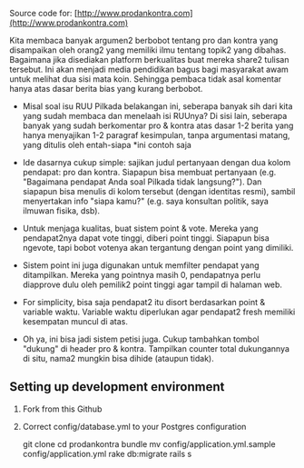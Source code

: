 Source code for: [http://www.prodankontra.com](http://www.prodankontra.com)

Kita membaca banyak argumen2 berbobot tentang pro dan kontra yang disampaikan oleh orang2 yang memiliki ilmu tentang topik2 yang dibahas. Bagaimana jika disediakan platform berkualitas buat mereka share2 tulisan tersebut. Ini akan menjadi media pendidikan bagus bagi masyarakat awam untuk melihat dua sisi mata koin. Sehingga pembaca tidak asal komentar hanya atas dasar berita bias yang kurang berbobot.

- Misal soal isu RUU Pilkada belakangan ini, seberapa banyak sih dari kita yang sudah membaca dan menelaah isi RUUnya? Di sisi lain, seberapa banyak yang sudah berkomentar pro & kontra atas dasar 1-2 berita yang hanya menyajikan 1-2 paragraf kesimpulan, tanpa argumentasi matang, yang ditulis oleh entah-siapa  *ini contoh saja 

- Ide dasarnya cukup simple: sajikan judul pertanyaan dengan dua kolom pendapat: pro dan kontra. Siapapun bisa membuat pertanyaan (e.g. "Bagaimana pendapat Anda soal Pilkada tidak langsung?"). Dan siapapun bisa menulis di kolom tersebut (dengan identitas resmi), sambil menyertakan info "siapa kamu?" (e.g. saya konsultan politik, saya ilmuwan fisika, dsb).

- Untuk menjaga kualitas, buat sistem point & vote. Mereka yang pendapat2nya dapat vote tinggi, diberi point tinggi. Siapapun bisa ngevote, tapi bobot votenya akan tergantung dengan point yang dimiliki.

- Sistem point ini juga digunakan untuk memfilter pendapat yang ditampilkan. Mereka yang pointnya masih 0, pendapatnya perlu diapprove dulu oleh pemilik2 point tinggi agar tampil di halaman web.

- For simplicity, bisa saja pendapat2 itu disort berdasarkan point & variable waktu. Variable waktu diperlukan agar pendapat2 fresh memiliki kesempatan muncul di atas.

- Oh ya, ini bisa jadi sistem petisi juga. Cukup tambahkan tombol "dukung" di header pro & kontra. Tampilkan counter total dukungannya di situ, nama2 mungkin bisa dihide (ataupun tidak).

Setting up development environment
-------------------------------------
1) Fork from this Github

2) Correct config/database.yml to your Postgres configuration

    git clone <your repo>
    cd prodankontra
    bundle
    mv config/application.yml.sample config/application.yml
    rake db:migrate
    rails s